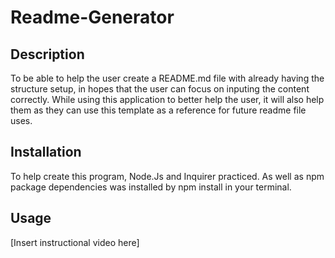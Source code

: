 # Readme-Generator

## Description 

To be able to help the user create a README.md file with already having the structure setup, in hopes that the user can focus on inputing the content correctly. While using this application to better help the user, it will also help them as they can use this template as a reference for future readme file uses. 

## Installation
To help create this program, Node.Js and Inquirer practiced. As well as npm package dependencies was installed by npm install in your terminal. 

## Usage
[Insert instructional video here]